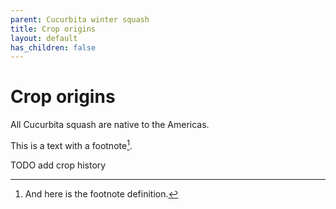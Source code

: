 ```yaml
---
parent: Cucurbita winter squash
title: Crop origins
layout: default
has_children: false
---
```


# Crop origins

All Cucurbita squash are native to the Americas.

This is a text with a footnote[^1].

TODO add crop history

[^1]: And here is the footnote definition.